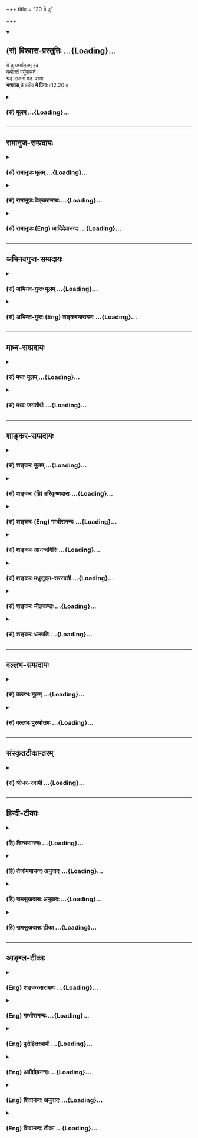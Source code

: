 +++
title = "20 ये तु"

+++
<div class="js_include" newlevelforh1="2" title="(सं) विश्वास-प्रस्तुतिः" unfilled url="/purANam_vaiShNavam/mahAbhAratam/06-bhIShma-parva/03-bhagavad-gItA-parva/saMskRtam/vishvAsa-prastutiH/12_bhakti-yogaH/20_ye_tu.md">
<details open><summary><h2>(सं) विश्वास-प्रस्तुतिः ...{Loading}...</h2></summary>

ये तु धर्म्यामृतम् इदं  
यथोक्तं पर्युपासते।  
श्रद्-दधाना मत्-परमा  
**भक्तास्** ते ऽतीव **मे प्रियाः**॥12.20॥
</details>
</div>
<div class="js_include collapsed" newlevelforh1="3" title="(सं) मूलम्" unfilled url="/purANam_vaiShNavam/mahAbhAratam/06-bhIShma-parva/03-bhagavad-gItA-parva/saMskRtam/mUlam/12_bhakti-yogaH/20_ye_tu.md">
<details><summary><h3>(सं) मूलम् ...{Loading}...</h3></summary>

ये तु धर्म्यामृतमिदं यथोक्तं पर्युपासते।  
श्रद्दधाना मत्परमा भक्तास्तेऽतीव मे प्रियाः।।12.20।।
</details>
</div>


_________________
## रामानुज-सम्प्रदायः
<div class="js_include collapsed" newlevelforh1="3" title="(सं) रामानुजः मूलम्" unfilled url="/purANam_vaiShNavam/mahAbhAratam/06-bhIShma-parva/03-bhagavad-gItA-parva/saMskRtam/rAmAnujaH/mUlam/12_bhakti-yogaH/20_ye_tu.md">
<details><summary><h3>(सं) रामानुजः मूलम् ...{Loading}...</h3></summary>

।।12.20।। धर्म्यं च अमृतं चइति **धर्म्यामृतं ये तु** प्राप्यसमं प्रापकं
भक्तियोगं **यथोक्तंमय्यावेश्य मनो ये माम्** (गीता 12।2) इत्यादिना उक्तेन
प्रकारेण **उपासते ते भक्ता** अतितरां **मे प्रियाः। ,**

</details>
</div>
<div class="js_include collapsed" newlevelforh1="3" title="(सं) रामानुजः वेङ्कटनाथः" unfilled url="/purANam_vaiShNavam/mahAbhAratam/06-bhIShma-parva/03-bhagavad-gItA-parva/saMskRtam/rAmAnujaH/venkaTanAthaH/12_bhakti-yogaH/20_ye_tu.md">
<details><summary><h3>(सं) रामानुजः वेङ्कटनाथः ...{Loading}...</h3></summary>

  
  
।।12.20।। अध्यायोपक्रमे प्रश्नपूर्वकं भक्तियोगनिष्ठस्य
अक्षरनिष्ठाच्छ्रैष्ठ्यं ह्युक्तम् भक्तियोगाशक्तिप्रसङ्गेन अक्षरयोगस्य
परम्परया भक्तियोगसाधनत्वं तदपेक्षितगुणाश्चोक्ताः
अथाध्यायारम्भगतप्रश्नस्योत्तरं प्रपञ्चितं निगमयतीत्याह --
अस्मादिति। मय्यावेश्य मनो ये माम् \[12।2\] इति श्लोकोऽयं चैकार्थ एव
ह्युपलभ्यत इत्यभिप्रायेणयथोपक्रममित्युक्तम्। तत्रनित्ययुक्ताः \[12।2\]
इत्युक्त एवार्थोऽत्रमत्परमाः इत्युच्यते। तत्रश्रद्धया परयोपेताः \[12।2\]
इत्युक्तम् अत्र तुश्रद्दधानाः इति। तत्रते मे युक्ततमा मताः \[12।2\]
इत्युक्तम् अत्र तु तत्फलितत्वेनभक्तास्तेऽतीव मे प्रियाः इत्युच्यते। अतः
स एवार्थोऽत्रोपसंह्रियते। अस्य चाधिकार्यन्तरपरत्वे तुशब्दविशेषणादयो
हेतवः पूर्वमेवोक्ताः। अनेनैव च श्लोकेन
मध्यमषट्कप्रधानार्थभक्तियोगोपसंहारश्च कृतो भवति। धर्म्यामृतम् इत्यनेन
विवक्षितमाकारद्वयं वक्तुं तदुपयुक्तं कर्मधारयत्वं दर्शयति -- धर्म्यं
चामृतं चेति। धर्मादनपेतं धर्म्यम्। अतोऽत्र धर्म्यशब्देन
साधनत्ववचनादमृतशब्देनामृतसाधनत्वस्याविवक्षितत्वात्फलवदेव भोग्यत्वं
विवक्षितमित्याहये तु प्राप्यसममिति। यथोक्तमिति व्याख्येयपदोपादानम्।
प्रसङ्गागतकर्मयोगोक्तेर्व्युदासायमय्यावेश्येत्यादिकमुक्तम्।
पूर्वोक्तानामन्येषामपि भक्तत्वमस्तीति तद्व्यवच्छेदायते भक्ता इति
विशेष्यते। पूर्वेषु प्रियत्वमुदारत्वप्रयुक्तम् अस्मिंस्तु
स्वाभिमतान्तरात्मत्वप्रयुक्तम्। अतो ह्यतीव प्रियत्वमिहोक्तम्। उक्तं च
प्रागेवउदाराः सर्व एवैते ज्ञानी त्वात्मैव मे मतम् \[7।18\]
इत्याद्युपक्रम्यस महात्मा सुदुर्लभः \[7।19\] इति। एतेनअद्वेष्टा
\[12।13\] इत्यादिना प्रक्रान्तं धर्मजातंये तु धर्म्यामृतम् इति
श्लोकेनोपसंह्रियत इति परोक्तं निरस्तम्; भिन्नाधिकारविषयत्वस्य
व्यञ्जितत्वात्। इति कवितार्किकसिंहस्य सर्वतन्त्रस्वतन्त्रस्य
श्रीमद्वेङ्कटनाथस्य वेदान्ताचार्यस्य कृतिषु,

</details>
</div>
<div class="js_include collapsed" newlevelforh1="3" title="(सं) रामानुजः (Eng) आदिदेवानन्दः" unfilled url="/purANam_vaiShNavam/mahAbhAratam/06-bhIShma-parva/03-bhagavad-gItA-parva/saMskRtam/rAmAnujaH/english/AdidevAnandaH/12_bhakti-yogaH/20_ye_tu.md">
<details><summary><h3>(सं) रामानुजः (Eng) आदिदेवानन्दः ...{Loading}...</h3></summary>

12.20 But those who follow Bhakti Yoga - 'which is a nectar of virtuous
duty,' i.e., which is at once virtuous duty and nectar, and which even
as a menas, is eal to its end in conferring bliss on those who follow is
as stated above, i.e., in the manner taught in the stanza beginning with
'Those who, focusing their minds on Me' (12.2) - such devotees are
exceedingly dear to Me.

</details>
</div>


_________________
## अभिनवगुप्त-सम्प्रदायः
<div class="js_include collapsed" newlevelforh1="3" title="(सं) अभिनव-गुप्तः मूलम्" unfilled url="/purANam_vaiShNavam/mahAbhAratam/06-bhIShma-parva/03-bhagavad-gItA-parva/saMskRtam/abhinava-guptaH/mUlam/12_bhakti-yogaH/20_ye_tu.md">
<details><summary><h3>(सं) अभिनव-गुप्तः मूलम् ...{Loading}...</h3></summary>

।।12.15 -- 12.20।। यस्मादित्यादि मे प्रिया इत्यन्तम्। अनिकेतः -- इदमेव
मया कर्तव्यम् इति यस्य नास्ति प्रतिज्ञा। यथाप्राप्तहेवाकितया
सुखदुःखादिकमुपभुञ्ज्ञानः परमेश्वरविषयसमावेशितहृदयः सुखेनैव प्राप्नोति
परमकैवल्यम् इति।  
  
।। शिवम्।।  
  

</details>
</div>
<div class="js_include collapsed" newlevelforh1="3" title="(सं) अभिनव-गुप्तः (Eng) शङ्करनारायणः" unfilled url="/purANam_vaiShNavam/mahAbhAratam/06-bhIShma-parva/03-bhagavad-gItA-parva/saMskRtam/abhinava-guptaH/english/shankaranArAyaNaH/12_bhakti-yogaH/20_ye_tu.md">
<details><summary><h3>(सं) अभिनव-गुप्तः (Eng) शङ्करनारायणः ...{Loading}...</h3></summary>

12.15-20 Yasmat etc. upto Me priyah. One who has no fixed thought : One
who has no resolution, \[in his mundane life\] like 'This alone must be
done by me'. He, who enjoys, with contentment, both pleasure and pain as
they come, and has his mind completely absorbed in Supreme Lord - that
person happily (or easily) attains the Supreme Isolation (Emancipation)

</details>
</div>


_________________
## माध्व-सम्प्रदायः
<div class="js_include collapsed" newlevelforh1="3" title="(सं) मध्वः मूलम्" unfilled url="/purANam_vaiShNavam/mahAbhAratam/06-bhIShma-parva/03-bhagavad-gItA-parva/saMskRtam/madhvaH/mUlam/12_bhakti-yogaH/20_ye_tu.md">
<details><summary><h3>(सं) मध्वः मूलम् ...{Loading}...</h3></summary>

।।12.20।। पिण्डीकृत्योपसंहरति -- ये तु धर्म्यामृतमिति। धर्मो
विष्णुस्तद्विषयं धर्म्यम्। धर्म्यम्; अमृतं,मृत्यादिसंसारनाशकं चेति
धर्म्यामृतम्। श्रदास्तिक्यम्;श्रन्नामास्तिक्यमुच्यते इत्यभिधानम्।
तद्दधानाः श्रद्दधानाः।

</details>
</div>
<div class="js_include collapsed" newlevelforh1="3" title="(सं) मध्वः जयतीर्थः" unfilled url="/purANam_vaiShNavam/mahAbhAratam/06-bhIShma-parva/03-bhagavad-gItA-parva/saMskRtam/madhvaH/jayatIrthaH/12_bhakti-yogaH/20_ye_tu.md">
<details><summary><h3>(सं) मध्वः जयतीर्थः ...{Loading}...</h3></summary>

।।12.20।। ये तु इत्युक्तमेव किमर्थमुच्यते इत्यत आह -- **पिण्डीकृत्ये**ति।
धर्म्यामृतमित्येतदप्रतीतार्थं व्याख्यातुं धर्मशब्दं तावद्व्याख्याति --
**धर्म** इति। तद्विषयं तदुपासनाङ्गत्वात् धर्मादनपेतं धर्म्यं; धर्मश्च
विष्णुः। नादृष्टं प्रवृत्तस्यासम्भवात्। निवृत्तस्यैतत्साधनत्वात्।
इदानीममृतशब्दं व्याकुर्वन् धर्म्यामृतमिति कर्मधारयोऽयमित्याह --
**धर्म्यमि**ति। न मृतं अमृतम्; नञ् विरुद्धार्थेऽमृतशब्दश्चोपलक्षक
इत्यर्थः। श्रद्दधाना इत्येतद्व्युत्पादयति -- **श्रदि**ति।
श्रच्छब्दस्योपसङ्ख्यानमित्युपसर्गत्वेनोपसङ्ख्यायमानस्याप्यस्य
सत्त्ववाचित्वमविरुद्धम्; उपसर्गत्वस्य कार्यविशेषार्थत्वात्।

</details>
</div>


_________________
## शाङ्कर-सम्प्रदायः
<div class="js_include collapsed" newlevelforh1="3" title="(सं) शङ्करः मूलम्" unfilled url="/purANam_vaiShNavam/mahAbhAratam/06-bhIShma-parva/03-bhagavad-gItA-parva/saMskRtam/shankaraH/mUlam/12_bhakti-yogaH/20_ye_tu.md">
<details><summary><h3>(सं) शङ्करः मूलम् ...{Loading}...</h3></summary>

।।12.20।। --,**ये तु** संन्यासिनः **धर्म्यामृतं** धर्मादनपेतं धर्म्यं च
तत् अमृतं च तत्; अमृतत्वहेतुत्वात्; **इदं यथोक्तम्;** अद्वेष्टा
सर्वभूतानाम् इत्यादिना **पर्युपासते** अनुतिष्ठन्ति **श्रद्दधानाः** सन्तः
**मत्परमाः** यथोक्तः अहं अक्षरात्मा परमः निरतिशया गतिः येषां ते
मत्परमाः; मद्भक्ताः च उत्तमां परमार्थज्ञानलक्षणां भक्तिमाश्रिताः; **ते
अतीव मे प्रियाः।** प्रियो हि ज्ञानिनोऽत्यर्थम् इति यत् सूचितं तत्
व्याख्याय इह उपसंहृतम् भक्तास्तेऽतीव मे प्रियाः इति। यस्मात्
धर्म्यामृतमिदं यथोक्तमनुतिष्ठन् भगवतः विष्णोः परमेश्वरस्य अतीव प्रियः
भवति; तस्मात् इदं धर्म्यामृतं मुमुक्षुणा यत्नतः अनुष्ठेयं विष्णोः प्रियं
परं धाम जिगमिषुणा इति वाक्यार्थः।। इति श्रीमत्परमहंसपरिव्राजकाचार्यस्य
श्रीगोविन्दभगवत्पूज्यपादशिष्यस्य,श्रीमच्छंकरभगवतः कृतौ
श्रीमद्भगवद्गीताभाष्ये  
  
द्वादशोऽध्यायः।।  
  

</details>
</div>
<div class="js_include collapsed" newlevelforh1="3" title="(सं) शङ्करः (हि) हरिकृष्णदासः" unfilled url="/purANam_vaiShNavam/mahAbhAratam/06-bhIShma-parva/03-bhagavad-gItA-parva/saMskRtam/shankaraH/hindI/harikRShNadAsaH/12_bhakti-yogaH/20_ye_tu.md">
<details><summary><h3>(सं) शङ्करः (हि) हरिकृष्णदासः ...{Loading}...</h3></summary>

।।12.20।। समस्त तृष्णासे निवृत्त हुए; परमार्थज्ञाननिष्ठ अक्षरोपासक
संन्यासियोंके अद्वेष्टा सर्वभूतानाम् इस श्लोकद्वारा प्रारम्भ किये हुए
धर्मसमूहका उपसंहार किया जाता है --, जो संन्यासी इस धर्ममय अमृतको अर्थात्
जो धर्मसे ओतप्रोत है और अमृतत्वका हेतु होनेसे अमृत भी है ऐसे इस
अद्वेष्टा सर्वभूतानाम् इत्यादि श्लोकोंद्वारा ऊपर कहे हुए ( उपदेश ) का
श्रद्धालु होकर सेवन करते हैं -- उसका अनुष्ठान करते हैं; वे मेरे परायण
अर्थात् मैं अक्षरस्वरूप परमात्मा ही जिनकी निरतिशय गति हूँ ऐसे; यथार्थ
ज्ञानरूप उत्तम भक्तिका अवलम्बन करनेवाले मेरे भक्त; मुझे अत्यन्त प्रिय
हैं। प्रियो हि ज्ञानिनोऽत्यर्थम् इस प्रकार जो विषय सूत्ररूपसे कहा गया था
यहाँ उसकी व्याख्या करके भक्तास्तेऽतीव मे प्रियाः इस वचनसे उसका उपसंहार
किया गया है। कहनेका अभिप्राय यह है कि इस यथोक्त धर्मयुक्त अमृतरूप
उपदेशका अनुष्ठान करनेवाला मनुष्य मुझ साक्षात् परमेश्वर विष्णुभगवान्का
अत्यन्त प्रिय हो जाता है; इसलिये विष्णुके प्यारे परमधामको प्राप्त करनेकी
इच्छावाले मुमुक्षु पुरुषको इस धर्मयुक्त अमृतका यत्नपूर्वक अनुष्ठान करना
चाहिये।

</details>
</div>
<div class="js_include collapsed" newlevelforh1="3" title="(सं) शङ्करः (Eng) गम्भीरानन्दः" unfilled url="/purANam_vaiShNavam/mahAbhAratam/06-bhIShma-parva/03-bhagavad-gItA-parva/saMskRtam/shankaraH/english/gambhIrAnandaH/12_bhakti-yogaH/20_ye_tu.md">
<details><summary><h3>(सं) शङ्करः (Eng) गम्भीरानन्दः ...{Loading}...</h3></summary>

12.20 Tu, but; ye bhaktah, those devotees of Mine, the monks who have
resorted to the highest devotion consisting in the knowledge of the
supreme Reality; mat-paramah, who accept Me as the supreme Goal, to whom
I, as mentioned above, who am identical with the Immutable, am the
highest (parama), unsurpassable Goal; and sraddadhanah, with faith;
paryupasate, seek for, practise; idam, this; dharmyamrtam, ambrosia that
is indistinguishable from the virtues-that which is indistinguishable
from dharma (virtue) is dharmya, and this is called amrta (ambrosia)
since it leads to Immortality-; yatha-uktam, as stated above in, 'He who
is not hateful towards any creature,' etc.; te, they; are ativa, very;
priyah, dear; me, to Me. After having explained what was hinted in, 'For
I am very much dear to the man of Knowledge৷৷.'(7.17), that has been
concluded here in, 'Those devotees are very dear to Me.' Since by
seeking for this ambrosia which is indistinguishable from the virtues as
stated above one becomes very dear to Me, who am theLord Vishnu, the
supreme God, therefore this nectar which is indistinguishable from the
virtues has to be diligently sought for by one who is a seeker of
Liberation, who wants to attain the coveted Abode of Visnu. This is the
purport of the sentence. \[Thus, after the consummation of meditation on
the alified Brahman, one who aspires after the unalified Brahman, who
has the alifications mentioned in, 'He who is not hateful towards any
creature,' etc., who is pre-eminently fit for this purpose, and who
practises sravana etc. has the possibility of realizing the Truth from
which his Liberation logically follows. Hence, the conclusion is that
the meaning of the word tat (in the sentence tattvamasi) has to be
sought for, since his has the power to arouse the comprehension of the
meaning of that sentence, which is the means to Liberation.\]

</details>
</div>
<div class="js_include collapsed" newlevelforh1="3" title="(सं) शङ्करः आनन्दगिरिः" unfilled url="/purANam_vaiShNavam/mahAbhAratam/06-bhIShma-parva/03-bhagavad-gItA-parva/saMskRtam/shankaraH/AnandagiriH/12_bhakti-yogaH/20_ye_tu.md">
<details><summary><h3>(सं) शङ्करः आनन्दगिरिः ...{Loading}...</h3></summary>

।।12.20।। अद्वेष्टेत्यादिधर्मजातं ज्ञानवतो लक्षणमुक्तं
तदुपपादितमनूद्योपसंहारश्लोकमवतारयति -- **अद्वेष्टेत्यादिना।**
चतुर्थपादस्य तात्पर्यमाह -- **प्रियो हीति।** यद्यपि यथोक्तं धर्मजातं
ज्ञानवतो लक्षणं तथापि जिज्ञासूनां ज्ञानोपायत्वेन यत्नादनुष्ठेयमिति
वाक्यार्थमुपसंहरति -- **यस्मादिति।** तदेवं
सोपाधिकाभिध्यानपरिपाकान्निरुपाधिकमनुसंदधानस्याद्वेष्टा
सर्वभूतानामित्यादिधर्मविशिष्टस्य मुख्यस्याधिकारिणः
श्रवणाद्यावर्तयतस्तत्त्वसाक्षात्कारसंभवात्ततो
मुक्त्युपपत्तेस्तद्धेतुवाक्यार्थधीविष(योऽन्व)ययोग्यस्तत्पदार्थोऽनुसंधेय
इति सिद्धम्। इति
श्रीमत्परमहंसपरिव्राजकाचार्यश्रीमच्छुद्धानन्दपूज्यपादशिष्यानन्दगिरिकृतौ
द्वादशोऽध्यायः।।12।।  
  

</details>
</div>
<div class="js_include collapsed" newlevelforh1="3" title="(सं) शङ्करः मधुसूदन-सरस्वती" unfilled url="/purANam_vaiShNavam/mahAbhAratam/06-bhIShma-parva/03-bhagavad-gItA-parva/saMskRtam/shankaraH/madhusUdana-sarasvatI/12_bhakti-yogaH/20_ye_tu.md">
<details><summary><h3>(सं) शङ्करः मधुसूदन-सरस्वती ...{Loading}...</h3></summary>

।।12.20।। अद्वेष्टेत्यादिनाऽक्षरोपासकादीनां संन्यासिनां लक्षणभूतं
स्वभावसिद्धं धर्मजातमुक्तं। यथोक्तं वार्तिकेउत्पन्नात्मावबोधस्य
ह्यद्वेष्टृत्वादयो गुणाः। अयत्नतो भवन्त्येव नतु साधनरूपिणः।। इति। एतदेव
च पुरा स्थितप्रज्ञलक्षणरूपेणाभिहितं; तदिदं धर्मजातं प्रयत्नेन
संपाद्यमानं मुमुक्षोर्मोक्षसाधनं भवतीति प्रतिपादयन्नुपसंहरति --
येत्विति। ये तु संन्यासिनो मुमुक्षवो धर्म्यामृतं धर्मरूपममृतं
अमृतत्वसाधनत्वात् अमृतवदास्वाद्यत्वाद्वा; इदं यथोक्तं अद्वेष्टा
सर्वभूतानामित्यादिना प्रतिपादितं पर्युपासतेऽनुतिष्ठन्ति प्रयत्नेन
श्रद्दधानाः सन्तो मत्परमाः अहं भगवानक्षरात्मा वासुदेव एव परमः
प्राप्तव्यो निरतिशयगतिर्येषां ते मत्परमा भक्ता मां निरुपाधिकं ब्रह्म
भजमानास्तेऽतीव मे प्रियाः। प्रियो हि ज्ञानिनोऽत्यर्थमहं स च मम प्रियः इति
पूर्वसूचितस्यायमुपसंहारः। यस्माद्धर्म्यामृतमिदं श्रद्धयानुतिष्ठन्भगवतो
विष्णोः परमेश्वरस्यातीव प्रियो भवति तस्मादिदं ज्ञानवतः स्वभावसिद्धतया
लक्षणमपि मुमुक्षुणात्मतत्त्वजिज्ञासुनात्मज्ञानोपायत्वेन यत्नादनुष्ठेयं
विष्णोः परमं पदं जिगमिषुणेति वाक्यार्थः। तदेवं
सोपाधिब्रह्माभिध्यानपरिपाकान्निरुपाधिकं
ब्रह्मानुसंदधानस्याद्वेष्टृत्वादिधर्मविशिष्टस्य मुख्यस्याधिकारिणः
श्रवणमनननिदिध्यासनान्यावर्तयतो
वेदान्तवाक्यार्थतत्त्वसाक्षात्कारसंभवात्ततो
मुक्त्युपपत्तेर्मुक्तिहेतुवेदान्तमहावाक्यार्थोन्वययोग्यस्तत्पदार्थोऽनुसंधेय
इति मध्यमेन षट्केन सिद्धम्। जीवन्मुक्तेर्निर्विकल्पाद्विशिष्टा
निष्ठोक्तातोऽजेन भक्तेर्वरिष्ठा। तत्रानन्दाब्धौ कृता मे प्रतिष्ठा
येनातस्तं काशिराजं भजेऽहम्। ,

</details>
</div>
<div class="js_include collapsed" newlevelforh1="3" title="(सं) शङ्करः नीलकण्ठः" unfilled url="/purANam_vaiShNavam/mahAbhAratam/06-bhIShma-parva/03-bhagavad-gItA-parva/saMskRtam/shankaraH/nIlakaNThaH/12_bhakti-yogaH/20_ye_tu.md">
<details><summary><h3>(सं) शङ्करः नीलकण्ठः ...{Loading}...</h3></summary>

।।12.20।। मुक्तलक्षणान्येव मुमुक्षोः साधनत्वेन विधत्ते -- **ये त्विति।**
ये मुमुक्षवः तु पूर्वोक्तमुक्तापेक्षया विलक्षणाः। इदं **अद्वेष्टा
सर्वभूतानाम्** इत्यादिना ग्रन्थेन प्रतिपादितं धर्मजातं तदेवामृतस्य
मोक्षस्य साधनत्वादमृतं धर्मामृतम्। यथोक्तमुक्तानतिक्रमेण पर्युपासते
साकल्येनानुतिष्ठन्ति। श्रद्दधानाः श्रद्धायुक्ताः मत्परमाः अहमेव
भगवान्वासुदेवोऽक्षराख्यः सर्वविशेषरहितः परमानन्दरूपः परमः पार्यन्तिकः
प्राप्यो येषां ते मत्परमाः भक्ताः शान्तिदान्त्यादिमन्तो
मद्भजनशीलास्तेऽतीव मे मम प्रियाः। ज्ञानी तु भगवत आत्मैव। परिशेषादतीव
प्रियत्वं भक्तेष्वेव पर्यवसन्नम्। यो मुक्तानां स्वाभाविको धर्मः स
मुमुक्षुणा यत्नतोऽनुष्ठेय इत्यर्थः। यथोक्तं वार्तिकेउत्पन्नात्मप्रबोधस्य
ह्यद्वेष्टृत्वादयो गुणाः। अयत्नतो भवन्त्येव न तु साधनरूपिणः। इति। समाप्त
उपासनाप्रधानस्तत्पदार्थविवेकः। अतःपरं वाक्यार्थविचारो
जीवब्रह्माभेदप्रतिपादको भविष्यति। ,

</details>
</div>
<div class="js_include collapsed" newlevelforh1="3" title="(सं) शङ्करः धनपतिः" unfilled url="/purANam_vaiShNavam/mahAbhAratam/06-bhIShma-parva/03-bhagavad-gItA-parva/saMskRtam/shankaraH/dhanapatiH/12_bhakti-yogaH/20_ye_tu.md">
<details><summary><h3>(सं) शङ्करः धनपतिः ...{Loading}...</h3></summary>

।।12.20।। अद्वेष्टा सर्वभूतानामित्यादिनाक्षरोपासकानां निवृत्तसर्वैषणानां
संन्यासिनां परमार्थज्ञाननिष्ठानां धर्मजातमुपपाद्यपसंहरति -- ये त्विति।
येतु श्रद्दधानाः परया श्रद्धया युक्ताः सन्तो मत्परमा अहमेवाक्षरात्मा
परमे निरतिशया गतिर्येषां ते पर्युपासतेऽनुतिष्ठन्ति मद्भक्ताः उत्तमां
परमार्थज्ञानलक्षणां भक्तिमास्थितास्ते मे मम वासुदेवस्य परमात्मनोऽतिशयेन
प्रियाः। प्रियो हि ज्ञानिनोऽत्यर्थमहं सच मम प्रियः इति यत्सूचितं
तत्प्रतिपाद्योपसंहृतं भक्तास्तेऽतीव मे प्रिया इति। यस्माद्यथोक्तमिदं
धर्मामृतमुतिष्ठन् भगवतो वासुदेवस्यातिशयेन प्रियो भवति तस्माद्वासुदेवस्य
विष्णोः प्रियं धाम जिगमुषुणा मुमुक्षुणा इदं धर्मामृतं
यथावद्यत्नतोऽनुष्ठेयमिति वाक्यार्थः। एवं द्वादशाध्यायेन
सोपाधिकध्यानपरिपाकान्निरुपाधिकमक्षरमनुसंदधानस्याद्वेष्टा
सर्वभूतानामित्यादिधर्मविशिष्टस्य श्रवणाद्यावर्तनेन परमार्थज्ञानवतो
मुख्याधिकारिणः साक्षान्मोक्षप्राप्तियोग्यत्वं निरुपयता
सोपाधिकनिरुपाधिकस्तत्पदार्थः प्रदर्शितः।**यं संराध्य दुरत्ययां
प्रकृतिमुन्मुच्याप्नुवन्त्यक्षरं ध्येयं ज्ञेयमनेकयोगविभवैर्युक्तं परं
कारणम्।  
  
**विश्वाकारमनाद्यनन्तममलं भक्तप्रियं माधवं देवेशं शुभमध्यषट्कविदितं तं
तत्पदार्थ भजे।।1।।**सुधाधाराधारं विधुरमधराद्यैरघहरं धराधाराधारं
निखिलजगदाधारमजरम्।  
  
**निराधारं सारं जलजजमुखैर्ध्येयचरणं शिवं कृष्णं वन्दे सकलजनकं
भक्तिसुलभम्।।2।। इति
श्रीपरमहंसपरिव्राजकाचार्यश्रीबालस्वामिश्रीपादशिष्यदत्तवंशावतंसरामकुमारसूनुधनपतिविदुषा
विरचितायां श्रीगीताभाष्योत्कर्षदीपिकायां द्वादशोऽध्यायः।।12।।

</details>
</div>


_________________
## वल्लभ-सम्प्रदायः
<div class="js_include collapsed" newlevelforh1="3" title="(सं) वल्लभः मूलम्" unfilled url="/purANam_vaiShNavam/mahAbhAratam/06-bhIShma-parva/03-bhagavad-gItA-parva/saMskRtam/vallabhaH/mUlam/12_bhakti-yogaH/20_ye_tu.md">
<details><summary><h3>(सं) वल्लभः मूलम् ...{Loading}...</h3></summary>

।।12.20।। एवं मर्यादायामक्षरात्मनिष्ठात्स्वपुष्टिभक्तियोगनिष्ठस्यातीव
प्रियत्वं प्रतिपादयन्नुक्तमुपसंहरति -- ये त्विति। ये दैवजीवा इदमेव
सेवाधर्मादनपेतमुक्तममृतं यथावत्पर्युपासते निषेवन्ते श्रद्दधाना
मदाश्रयास्ते भक्ता अतीव मे प्रिया इति। तथा भवेति
भावः। अव्यक्तोपासनामार्गे दुःखं मर्यादयाऽपि हि। सुखं पुष्टया
कृष्णभक्तिमार्गे सम्यगुदीरितम्।।1।।  
  

</details>
</div>
<div class="js_include collapsed" newlevelforh1="3" title="(सं) वल्लभः पुरुषोत्तमः" unfilled url="/purANam_vaiShNavam/mahAbhAratam/06-bhIShma-parva/03-bhagavad-gItA-parva/saMskRtam/vallabhaH/puruShottamaH/12_bhakti-yogaH/20_ye_tu.md">
<details><summary><h3>(सं) वल्लभः पुरुषोत्तमः ...{Loading}...</h3></summary>

  
  
।।12.20।। उक्तभक्तिरूपमुपसंहरति -- ये त्विति। य इति सामान्योक्त्या नात्र
वर्णादिनियमः किन्तु ये केचन भाग्यवन्त इदं पुरत उक्तं धर्म्यामृतम् अक्षयं
मत्प्रसादात्मकफलरूपं यथोक्तं श्रद्दधानाः मदुक्तं सत्यमिति ज्ञानवन्तो
मत्परमाः मदेकनिष्ठाः सन्तः पर्युपासते मां सेवन्ते ते भक्ता मे अतीव
स्वात्मनः प्रिया भवन्तीत्यर्थः। नाऽहमात्मानमाशासे \[भाग.9।4।64\]
इतिवत्।  
  
एवमर्जुनमासिञ्चद्भक्तियोगामृतोक्तिभिः। सर्वसंशयमाच्छिद्य लोकोद्धारपरो
हरिः**।।1।।**

</details>
</div>


_________________
## संस्कृतटीकान्तरम्
<div class="js_include collapsed" newlevelforh1="3" title="(सं) श्रीधर-स्वामी" unfilled url="/purANam_vaiShNavam/mahAbhAratam/06-bhIShma-parva/03-bhagavad-gItA-parva/saMskRtam/shrIdhara-svAmI/12_bhakti-yogaH/20_ye_tu.md">
<details><summary><h3>(सं) श्रीधर-स्वामी ...{Loading}...</h3></summary>

।।12.20।। उक्तं धर्मजातं सफलमुपसंहरति -- **ये त्विति।**
यथोक्तमुक्तप्रकारं धर्म एवामृतममृतत्वसाधनत्वात्। धर्म्यामृतमिदमिति
केचित्पठन्ति। तद्य उपासतेऽनुतिष्ठन्ति श्रद्धां कुर्वन्तो मत्परमाश्च
सन्तो मद्भक्ता अतीव मे प्रिया इति।

</details>
</div>


_________________
## हिन्दी-टीकाः
<div class="js_include collapsed" newlevelforh1="3" title="(हि) चिन्मयानन्दः" unfilled url="/purANam_vaiShNavam/mahAbhAratam/06-bhIShma-parva/03-bhagavad-gItA-parva/hindI/chinmayAnandaH/12_bhakti-yogaH/20_ye_tu.md">
<details><summary><h3>(हि) चिन्मयानन्दः ...{Loading}...</h3></summary>

।।12.20।। यथोक्त अमृत धर्म उपर्युक्त पंक्तियों में सनातन धर्म का सार
दिया गया है। वस्तुत हिन्दू धर्म के अनुयायियों के जीवन का लक्ष्य
आत्मसाक्षात्कार करके उसे जीवन को अपने व्यक्तित्व के सभी स्तरों शारीरिक;
मानसिक और बौद्धिक पर जीने का है। उसके लिये केवल इतना पर्याप्त नहीं है कि
वह इस ज्ञान को बौद्धिक स्तर पर समझता है अथवा नियमित रूप से शास्त्रग्रन्थ
का पाठ करता है; या उन्हें अच्छी प्रकार दूसरों को समझा भी सकता है। उसे
चाहिए कि वह शास्त्रीय ज्ञान को आत्मसात् करके स्वयं पूर्ण पुरुष बन जाये।
इसलिए; भगवान् कहते हैं कि उसे श्रद्धावान् होना चाहिए यहाँ श्रद्धा शब्द
का अर्थ है स्वयं के अनुभव के द्वारा शास्त्र प्रतिपादित आत्मज्ञान्ा को
आत्मसात् करने की क्षमता। ऐसे भक्त मुझे अतिशय प्रिय हैं इस श्लोक के साथ
भक्त के लक्षणों का वर्णन करने वाले इस प्रकरण का षष्ठ भाग तथा यह अध्याय
भी समाप्त होता है। यद्यपि इसमें और कोई नया लक्षण नहीं बताया गया है; तथपि
इसमें भगवान् का समस्त साधकों को दिया हुआ पुनराश्वासन है कि उक्त गुणों से
सम्पन्न साधकों को भगवान् की परा भक्ति प्राप्त होगी। conclusion तत्सदिति
श्रीमद्भगवद्गीतासूपनिषस्तु ब्रह्मविद्यायां योगशास्त्रे  
  
श्रीकृष्णार्जुन संवादे भक्तियोगोनाम द्वादशोऽध्याय।। इस प्रकार
श्रीकृष्णार्जुन संवाद के रूप में ब्रह्मविद्या और योगशास्त्रस्वरूप
श्रीमद्भगवद्गीतोपनिषद् का भक्तियोग नामक बारहवां अध्याय समाप्त होता है।

</details>
</div>
<div class="js_include collapsed" newlevelforh1="3" title="(हि) तेजोमयानन्दः अनुवादः" unfilled url="/purANam_vaiShNavam/mahAbhAratam/06-bhIShma-parva/03-bhagavad-gItA-parva/hindI/tejomayAnandaH/anuvAdaH/12_bhakti-yogaH/20_ye_tu.md">
<details><summary><h3>(हि) तेजोमयानन्दः अनुवादः ...{Loading}...</h3></summary>

।।12.20।। जो भक्त श्रद्धावान् तथा मुझे ही परम लक्ष्य समझने वाले हैं और
इस यथोक्त धर्ममय अमृत का अर्थात् धर्ममय जीवन का पालन करते हैं, वे मुझे
अतिशय प्रिय हैं।।

</details>
</div>
<div class="js_include collapsed" newlevelforh1="3" title="(हि) रामसुखदासः अनुवादः" unfilled url="/purANam_vaiShNavam/mahAbhAratam/06-bhIShma-parva/03-bhagavad-gItA-parva/hindI/rAmasukhadAsaH/anuvAdaH/12_bhakti-yogaH/20_ye_tu.md">
<details><summary><h3>(हि) रामसुखदासः अनुवादः ...{Loading}...</h3></summary>

।।12.20।। जो मेरेमें श्रद्धा रखनेवाले और मेरे परायण हुए भक्त पहले कहे हुए
इस धर्ममय अमृतका अच्छी तरहसे सेवन करते हैं, वे मुझे अत्यन्त प्रिय हैं।

</details>
</div>
<div class="js_include collapsed" newlevelforh1="3" title="(हि) रामसुखदासः टीका" unfilled url="/purANam_vaiShNavam/mahAbhAratam/06-bhIShma-parva/03-bhagavad-gItA-parva/hindI/rAmasukhadAsaH/TIkA/12_bhakti-yogaH/20_ye_tu.md">
<details><summary><h3>(हि) रामसुखदासः टीका ...{Loading}...</h3></summary>

।।12.20।।***व्याख्या --***  **ये तु --** यहाँ **ये** पदसे भगवान्ने उन
साधक भक्तोंका संकेत किया है; जिनके विषयमें अर्जुनने पहले श्लोकमें प्रश्न
करते हुए **ये** पदका प्रयोग किया था। उसी प्रश्नके उत्तरमें भगवान्ने
दूसरे श्लोकमें सगुणकी उपासना करनेवाले साधकोंको अपने मतमें (**ये** और
**ते** पदोंसे) **युक्ततमाः** बताया था। फिर उसी सगुणउपासनाके साधन बताये
और फिर सिद्ध भक्तोंके लक्षण बताकर अब उसी प्रसङ्गका उपसंहार करते हैं। यहाँ
**ये** पद उन परम श्रद्धालु भगवत्परायण साधकोंके लिये आया है। जो सिद्ध
भक्तोंके लक्षणोंको आदर्श मानकर साधन करते हैं।**तु** पदका प्रयोग प्रकरणको
अलग करनेके लिये किया जाता है। यहाँ सिद्ध भक्तोंके प्रकरणसे साधक भक्तोंके
प्रकरणको अलग करनेके लिये **तु** पदका प्रयोग हुआ है। इस पदसे ऐसा प्रतीत
होता है कि सिद्ध भक्तोंकी अपेक्षा साधक भक्त भगवान्को विशेष प्रिय
हैं।**श्रद्दधानाः --** भगवत्प्राप्ति हो जानेके कारण सिद्ध भक्तोंके
लक्षणोंमें श्रद्धाकी बात नहीं आयी क्योंकि जबतक नित्यप्राप्त भगवान्का
अनुभव नहीं होता; तभीतक श्रद्धाकी जरूरत रहती है। अतः इस पदको श्रद्धालु
साधक भक्तोंका ही वाचक मानना चाहिये। ऐसे श्रद्धालु भक्त भगवान्के धर्ममय
अमृतरूप उपदेशको (जो भगवान्ने तेरहवेंसे उन्नीसवें श्लोकतक कहा है)
भगवत्प्राप्तिके उद्देश्यसे अपनेमें उतारनेकी चेष्टा किया करते हैं। यद्यपि
भक्तिके साधनमें श्रद्धा और प्रेमका तथा ज्ञानके साधनमें विवेकका महत्त्व
होता है; तथापि इससे यह नहीं समझना चाहिये कि भक्तिके साधनमें विवेकका और
ज्ञानके साधनमें श्रद्धाका महत्त्व नहीं है। वास्तवमें श्रद्धा और विवेककी
सभी साधनोंमें बड़ी आवश्यकता है। विवेक होनेसे भक्तिसाधनमें तेजी आती है।
इसी प्रकार शास्त्रोंमें तथा परमात्मतत्त्वमें श्रद्धा होनेसे ही
ज्ञानसाधनका पालन हो सकता है। इसलिये भक्ति और ज्ञान दोनों ही साधनोंमें
श्रद्धा और विवेक सहायक हैं।**मत्परमाः --** साधक भक्तोंका सिद्ध भक्तोंमें
अत्यन्त पूज्यभाव होता है। उनकी सिद्ध भक्तोंके गुणोंमें श्रेष्ठ बुद्धि
होती है। अतः वे उन गुणोंको आदर्श मानकर आदरपूर्वक उनका अनुसरण करनेके लिये
भगवान्के परायण होते हैं। इस प्रकार भगवान्का चिन्तन करनेसे और भगवान्पर ही
निर्भर रहनेसे वे सब गुण उनमें स्वतः आ जाते हैं। भगवान्ने ग्यारहवें
अध्यायके पचपनवें श्लोकमें **मत्परमः** पदसे और इसी (बारहवें) अध्यायके छठे
श्लोकमें,**मत्पराः** पदसे अपने परायण होनेकी बात विशेषरूपसे कहकर अन्तमें
पुनः उसी बातको इस श्लोकमें,**मत्परमाः** पदसे कहा है। इससे सिद्ध होता है
कि भक्तियोगमें भगवत्परायणता मुख्य है। भगवत्परायण होनेपर भगवत्कृपासे
अपनेआप साधन होता है और असाधन(साधनके विघ्नों) का नाश होता
है।**धर्म्यामृतमिदं यथोक्तम् --** सिद्ध भक्तोंके उनतालीस लक्षणोंके
पाँचों प्रकरण धर्ममय अर्थात् धर्मसे ओतप्रोत हैं। उनमें किञ्चिन्मात्र भी
अधर्मका अंश नहीं है। जिस साधनमें साधनविरोधी अंश सर्वथा नहीं होता; वह
साधन अमृततुल्य होता है। पहले कहे हुए लक्षण समुदायके धर्ममय होनेसे तथा
उसमें साधनविरोधी कोई बात न होनेसे ही उसे धर्म्यामृत संज्ञा दी गयी
है। साधनमें साधनविरोधी कोई बात न होते हुए भी जैसा पहले कहा गया है; ठीक
वैसाकावैसा धर्ममय अमृतका सेवन तभी सम्भव है; जब साधकका उद्देश्य
किञ्चिन्मात्र भी धन; मान; बड़ाई; आदर; सत्कार; संग्रह; सुखभोग आदि न होकर
एकमात्र भगवत्प्राप्ति ही हो। प्रत्येक प्रकरणमें सब लक्षण धर्म्यामृत हैं।
अतः साधक जिस प्रकरणके लक्षणोंको आदर्श मानकर साधन करता है; उसके लिये वही
धर्म्यामृत है। धर्म्यामृतके जो **अद्वेष्टा सर्वभूतानां मैत्रः ৷৷.** आदि
लक्षण बताये गये हैं; वे आंशिकरूपसे साधकमात्रमें रहते हैं और इनके साथसाथ
कुछ दुर्गुणदुराचार भी रहते हैं। प्रत्येक प्राणीमें गुण और अवगुण दोनों ही
रहते हैं; फिर भी अवगुणोंका तो सर्वथा त्याग हो सकता है; पर गुणोंका सर्वथा
त्याग नहीं हो सकता। कारण कि साधन और स्वभावके अनुसार सिद्ध पुरुषमें
गुणोंका तारतम्य तो रहता है परन्तु उनमें गुणोंकी कमीरूप अवगुण
किञ्चिन्मात्र भी नहीं रहता। गुणोंमें न्यूनाधिकता रहनेसे उनके पाँच विभाग
किये गये हैं परन्तु अवगुण सर्वथा त्याज्य हैं अतः उनका विभाग हो ही नहीं
सकता। साधक सत्सङ्ग तो करता है; पर साथहीसाथ कुसङ्ग भी होता रहता है। वह
संयम तो करता है; पर साथहीसाथ असंयम भी होता रहता है। वह साधन तो करता है;
पर साथहीसाथ असाधन भी होता रहता है। जबतक साधनके साथ असाधन अथवा गुणोंके
साथ अवगुण रहते हैं; तबतक साधककी साधना पूर्ण नहीं होती। कारण कि असाधनके
साथ साधन अथवा अवगुणोंके साथ गुण उनमें भी पाये जाते हैं; जो साधक नहीं है।
इसके सिवाय जबतक साधनके साथ असाधन अथवा गुणोंके साथ अवगुण रहते हैं; तबतक
साधकमें अपने साधन अथवा गुणोंका अभिमान रहता है; जो आसुरी सम्पत्तिका आधार
है। इसलिये धर्म्यामृतका यथोक्त सेवन करनेके लिये कहा गया है। तात्पर्य यह
है कि इसका ठीक वैसा ही पालन होना चाहिये; जैसा वर्णन किया गया है। अगर
धर्म्यामृतके सेवनमें दोष (असाधन) भी साथ रहेंगे तो भगवत्प्राप्ति नहीं
होगी। अतः इस विषयमें साधकको विशेष सावधान रहना चाहिये। यदि साधनमें किसी
कारणवश आंशिकरूपसे कोई दोषमय वृत्ति उत्पन्न हो जाय; तो उसकी अवहेलना न
करके तत्परतासे उसे हटानेकी चेष्टा करनी चाहिये। चेष्टा करनेपर भी न हटे;
तो व्याकुलतापूर्वक प्रभुसे प्रार्थना करनी चाहिये। जितने सद्गुण; सदाचार;
सद्भाव आदि हैं; वे सबकेसब सत्(परमात्मा) के सम्बन्धसे ही होते हैं। इसी
प्रकार दुर्गुण; दुराचार; दुर्भाव आदि सब असत्के सम्बन्धसे ही होते हैं।
दुराचारीसेदुराचारी पुरुषमें भी सद्गुणसदाचारका सर्वथा अभाव नहीं होता
क्योंकि सत्(परमात्मा)का अंश होनेके कारण जीवमात्रका सत्से नित्यसिद्ध
सम्बन्ध है। परमात्मासे सम्बन्ध रहनेके कारण किसीनकिसी अंशमें उसमें
सद्गुणसदाचार रहेंगे ही। परमात्माकी प्राप्ति होनेपर असत्से सर्वथा
सम्बन्धविच्छेद हो जाता है और दुर्गुण; दुराचार; दुर्भाव आदि सर्वथा नष्ट
हो जाते हैं। सद्गुणसदाचारसद्भाव भगवान्की सम्पत्ति है। इसलिये साधक जितना
ही भगवान्के सम्मुख अथवा भगवत्परायण होता जायगा; उतने ही अंशमें स्वतः
सद्गुणसदाचारसद्भाव प्रकट होते जायँगे और दुर्गुणदुराचारदुर्भाव नष्ट होते
जायँगे। रागद्वेष; हर्षशोक; कामक्रोध आदि अन्तःकरणके विकार हैं; धर्म नहीं
(गीता 13। 6)। धर्मीके साथ धर्मका नित्यसम्बन्ध रहता है। जैसे; सूर्यरूप
धर्मीके साथ उष्णतारूप धर्मका नित्यसम्बन्ध रहता है; जो कभी मिट नहीं सकता।
अतः धर्मीके बिना धर्म तथा धर्मके बिना धर्मी नहीं रह सकता। कामक्रोधादि
विकार साधारण मनुष्यमें भी हर समय नहीं रहते; साधन करनेवालेमें कम होते
रहते हैं और सिद्ध पुरुषमें तो सर्वथा ही नहीं रहते। यदि ये विकार
अन्तःकरणके धर्म होते; तो हर समय एकरूपसे रहते और अन्तःकरण(धर्मी) के रहते
हुए कभी नष्ट नहीं होते। अतः ये अन्तःकरणके धर्म नहीं; प्रत्युत आगन्तुक
(आनेजानेवाले) विकार हैं। ,साधक जैसेजैसे अपने एकमात्र लक्ष्य भगवान्की ओर
बढ़ता है; वैसेहीवैसे रागद्वेषादि विकार मिटते जाते हैं और भगवान्को
प्राप्त होनेपर उन विकारोंका अत्यन्ताभाव हो जाता है। गीतामें जगहजगह
भगवान्ने **तयोर्न वशमागच्छेत्** (3। 34); **रागद्वेषवियुक्तैः** (2। 64);
**रागद्वेषौ व्युदस्य** (18। 51) आदि पदोंसे साधकोंको इन रागद्वेषादि
विकारोंका सर्वथा त्याग करनेके लिये कहा है। यदि ये (रागद्वेषादि)
अन्तःकरणके धर्म होते तो अन्तःकरणके रहते हुए इनका त्याग असम्भव होता और
असम्भवको सम्भव बनानेके लिये भगवान् आज्ञा भी कैसे दे सकते थेगीतामें सिद्ध
महापुरुषोंको रागद्वेषादि विकारोंसे सर्वथा मुक्त बताया गया है। जैसे; इसी
अध्यायके तेरहवें श्लोकसे उन्नीसवें श्लोकतक जगहजगह भगवान्ने सिद्ध
भक्तोंको रागद्वेषादि विकारोंसे सर्वथा मुक्त बताया है। इसलिये भी ये विकार
ही सिद्ध होते हैं; अन्तःकरणके धर्म नहीं। असत्से सर्वथा विमुख होनेसे उन
सिद्ध महापुरुषोंमें ये विकार लेशमात्र भी नहीं रहते। यदि अन्तःकरणमें ये
विकार बने रहते; तो फिर वे मुक्त किससे होतेजिसमें ये विकार लेशमात्र भी
नहीं हैं; ऐसे सिद्ध महापुरुषके अन्तःकरणके लक्षणोंको आदर्श मानकर
भगवत्प्राप्तिके लिये उनका अनुसरण करनेके लिये भगवान्ने उन लक्षणोंको यहाँ
**धर्म्यामृतम्**के नामसे सम्बोधित किया है।**पर्युपासते --** साधक
भक्तोंकी दृष्टिमें भगवान्के प्यारे सिद्ध भक्त अत्यन्त श्रद्धास्पद होते
हैं। भगवान्की तरफ स्वाभाविक आकर्षण (प्रियता) होनेके कारण उनमें दैवी
सम्पत्ति अर्थात् सद्गुण (भगवान्के होनेसे) स्वाभाविक ही आ जाते हैं। फिर
भी साधकोंका उन सिद्ध महापुरुषोंके गुणोंके प्रति स्वाभाविक आदरभाव होता है
और वे उन गुणोंको अपनेमें उतारनेकी चेष्टा करते हैं। यही साधक भक्तोंद्वारा
उन गुणोंका अच्छी तरहसे सेवन करना; उनको अपनाना है। इसी अध्यायके तेरहवेंसे
उन्नीसवें श्लोकतक; सात श्लोकोंमें धर्म्यामृतका जिस रूपमें वर्णन किया गया
है; उसका ठीक उसी रूपमें श्रद्धापूर्वक अच्छी तरह सेवन करनेके अर्थमें यहाँ
**पर्युपासते** पद प्रयुक्त हुआ है। अच्छी तरह सेवन करनेका तात्पर्य यही है
कि साधकमें किञ्चिन्मात्र भी अवगुण नहीं रहने चाहिये। जैसे; साधकमें
सम्पूर्ण प्राणियोंके प्रति करुणाका भाव पूर्णरूपसे भले ही न हो; पर उसमें
किसी प्राणीके प्रति अकरुणा(निर्दयता) का भाव बिलकुल भी नहीं रहना चाहिये।
साधकोंमें ये लक्षण साङ्गोपाङ्ग नहीं होते; इसीलिये उनसे इनका सेवन करनेके
लिये कहा गया है। साङ्गोपाङ्ग लक्षण होनेपर वे सिद्धकी कोटिमें आ
जायँगे। साधकमें भगवत्प्राप्तिकी तीव्र उत्कण्ठा और व्याकुलता होनेपर उसके
अवगुण अपनेआप नष्ट हो जाते हैं क्योंकि उत्कण्ठा और व्याकुलता अवगुणोंका खा
जाती है तथा उसके द्वारा साधन भी अपनेआप होने लगता है। इस कारण उसको
भगवत्प्राप्ति जल्दी और सुगमतासे हो जाती है।**भक्तास्तेऽतीव मे प्रियाः
--** भक्तिमार्गपर चलनेवाले भगवदाश्रित साधकोंके लिये यहाँ **भक्ताः** पद
प्रयुक्त हुआ है। भगवान्ने ग्यारहवें अध्यायके तिरपनवें श्लोकमें वेदाध्ययन;
तप; दान; यज्ञ आदिसे अपने दर्शनकी दुर्लभता बताकर चौवनवें श्लोकमें
अनन्यभक्तिसे अपने दर्शनकी सुलभताका वर्णन किया। फिर पचपनवें श्लोकमें अपने
भक्तके लक्षणोंके रूपमें अनन्यभक्तिके स्वरूपका वर्णन किया। इसपर अर्जुनने
इसी (बारहवें) अध्यायके पहले श्लोकमें यह प्रश्न किया कि सगुणसाकारके
उपासकों और निर्गुणनिराकारके उपासकोंमें श्रेष्ठ कौन है,भगवान्ने दूसरे
श्लोकमें इस प्रश्नके उत्तरमें (सगुणसाकारकी उपासना करनेवाले) उन साधकोंको
श्रेष्ठ बताया; जो भगवान्में मन लगाकर अत्यन्त श्रद्धापूर्वक उनकी उपासना
करते हैं। यहाँ उपसंहारमें उन्हीं साधकोंके लिये **भक्ताः**पद आया है। उन
साधक भक्तोंको भगवान् अपना अत्यन्त प्रिय बताते हैं। सिद्ध भक्तोंको प्रिय
और साधकोंको अत्यन्त प्रिय बतानेके दो कारण इस प्रकार हैं -- (1) सिद्ध
भक्तोंको तो तत्त्वका अनुभव अर्थात् भगवत्प्राप्ति हो चुकी है किन्तु साधक
भक्त भगवत्प्राप्ति न होनेपर भी श्रद्धापूर्वक भगवान्के परायण होते हैं।
इसलिये वे भगवान्को अत्यन्त प्रिय होते हैं। (2) सिद्ध भक्त भगवान्के बड़े
पुत्रके समान हैं।  
  
**मोरें प्रौढ़ तनय सम ग्यानी। परन्तु साधक भक्त भगवान्के छोटे; अबोध बालकके
समान हैं --,**बालक सुत सम दास अमानी।।  
  
(मानस 3। 43। 4)छोटा बालक स्वाभाविक ही सबको प्रिय लगता है। इसलिये
भगवान्को भी साधस भक्त अत्यन्त प्रिय हैं। (3) सिद्ध भक्तको तो भगवान् अपने
प्रत्यक्ष दर्शन देकर अपनेको ऋणमुक्त मान लेते हैं; पर साधक भक्त तो
(प्रत्यक्ष दर्शन न होनेपर भी) सरल विश्वासपूर्वक एकमात्र भगवान्के आश्रित
होकर उनकी भक्ति करते हैं। अतः उनको अभीतक अपने प्रत्यक्ष दर्शन न देनेके
कारण भगवान् अपनेको उनका ऋणी मानते हैं और इसीलिये उनको अपना अत्यन्त प्रिय
कहते हैं।**इस प्रकार ; तत्; सत् -- इन भगवन्नामोंके उच्चारणपूर्वक
ब्रह्मविद्या और योगशास्त्रमय श्रीमद्भगवद्गीतोपनिषद्रूप
श्रीकृष्णार्जुनसंवादमें भक्तियोग नामक बारहवाँ अध्याय पूर्ण हुआ।।12।। ,**

</details>
</div>


_________________
## आङ्ग्ल-टीकाः
<div class="js_include collapsed" newlevelforh1="3" title="(Eng) शङ्करनारायणः" unfilled url="/purANam_vaiShNavam/mahAbhAratam/06-bhIShma-parva/03-bhagavad-gItA-parva/english/shankaranArAyaNaH/12_bhakti-yogaH/20_ye_tu.md">
<details><summary><h3>(Eng) शङ्करनारायणः ...{Loading}...</h3></summary>

12.20. Those, who resort, as instructed above, to this duty \[conducive
to\] immortality, who have faith \[in it\] and have Me alone their goal
- those devotees are exceedingly dear to Me.

</details>
</div>
<div class="js_include collapsed" newlevelforh1="3" title="(Eng) गम्भीरानन्दः" unfilled url="/purANam_vaiShNavam/mahAbhAratam/06-bhIShma-parva/03-bhagavad-gItA-parva/english/gambhIrAnandaH/12_bhakti-yogaH/20_ye_tu.md">
<details><summary><h3>(Eng) गम्भीरानन्दः ...{Loading}...</h3></summary>

12.20 But \[Tu (but) is used to distinguish those who have attained the
highest Goal from the aspirants.-Tr.\] those devotees who accept Me as
the supreme Goal, and with faith seek for this ambrosia \[M.S.'s reading
is dharmamrtam-nectar in the form of virtue. Virtue is called nectar
because it leads to Immortality, or because it is sweet like nectar.\]
which is indistinguishable from the virtues as stated above, they are
very dear to Me.

</details>
</div>
<div class="js_include collapsed" newlevelforh1="3" title="(Eng) पुरोहितस्वामी" unfilled url="/purANam_vaiShNavam/mahAbhAratam/06-bhIShma-parva/03-bhagavad-gItA-parva/english/purohitasvAmI/12_bhakti-yogaH/20_ye_tu.md">
<details><summary><h3>(Eng) पुरोहितस्वामी ...{Loading}...</h3></summary>

12.20 Verily those who love the spiritual wisdom as I have taught, whose
faith never fails, and who concentrate their whole nature on Me, they
indeed are My most beloved."

</details>
</div>
<div class="js_include collapsed" newlevelforh1="3" title="(Eng) आदिदेवनन्दः" unfilled url="/purANam_vaiShNavam/mahAbhAratam/06-bhIShma-parva/03-bhagavad-gItA-parva/english/AdidevanandaH/12_bhakti-yogaH/20_ye_tu.md">
<details><summary><h3>(Eng) आदिदेवनन्दः ...{Loading}...</h3></summary>

12.20 But those devotees who follow this nectar of virtuous-duty as
taught above, who are full of faith and who regard Me as the Supreme -
they are exceedingly dear to Me.

</details>
</div>
<div class="js_include collapsed" newlevelforh1="3" title="(Eng) शिवानन्दः अनुवादः" unfilled url="/purANam_vaiShNavam/mahAbhAratam/06-bhIShma-parva/03-bhagavad-gItA-parva/english/shivAnandaH/anuvAdaH/12_bhakti-yogaH/20_ye_tu.md">
<details><summary><h3>(Eng) शिवानन्दः अनुवादः ...{Loading}...</h3></summary>

12.20 They verily who follow this immortal Dharma (law or doctrine) as
described above, endowed with faith, regarding Me as their supreme goal,
they, the devotees, are exceedingly dear to Me.

</details>
</div>
<div class="js_include collapsed" newlevelforh1="3" title="(Eng) शिवानन्दः टीका" unfilled url="/purANam_vaiShNavam/mahAbhAratam/06-bhIShma-parva/03-bhagavad-gItA-parva/english/shivAnandaH/TIkA/12_bhakti-yogaH/20_ye_tu.md">
<details><summary><h3>(Eng) शिवानन्दः टीका ...{Loading}...</h3></summary>

12.20 ये who; तु indeed; धर्म्यामृतम् immortal Dharma (Law); इदम् this;
यथोक्तम् as declared (above); पर्युपासते follow; श्रद्दधानाः endowed
with faith; मत्परमाः regarding Me as their Supreme; भक्ताः devotees; ते
they; अतीव exceedingly; मे to Me; प्रियाः dear.Commentary The Blessed
Lord has in this verse given a description of His excellent
devotee.Amrita Dharma Amrita is the lifegiving nectar. Dharma is
righteousness or wisdom. Dharma is that which leads to immortality when
practised. The real devotees regard Me as their final or supreme
refuge.Above Beginning with verse 13.A great truth that should not go
unnoticed is that the devotee; the man of wisdom and the Yogi have all
the same fundamental characteristics.Priyo hi Jnaninotyartham (I am
exceedingly dear to the wise man) (VII.12) has thus been explained at
length and concluded here thus; Te ativa me priyah (they are exceedinlgy
dear to Me).He who follows this immortal Dharma as described above
becomes exceedingly dear to the Lord. Therefore; every aspirant who
thirsts for salvation; and who longs to attain the Supreme Abode of the
Lord should follow this immortal Dharma with zeal and intense faith.Thus
in the Upanishads of the glorious Bhagavad Gita; the science of the
Eternal; the scripture of Yoga; the dialogue between Sri Krishna and
Arjuna; ends the twelfth discourse entitledThe Yoga of Devotion.  
  

</details>
</div>
